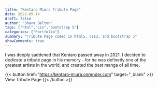 ```yaml
---
title: "Kentaro Miura Tribute Page"
date: 2022-05-14
draft: false
author: "Shara Belton"
tags: ["html","css","bootstrap 5"]
categories: ["Portfolio"]
summary: "Tribute Page coded in html5, css3, and bootstrap 5"
showComments: true
---
```


I was deeply saddened that Kentaro passed away in 2021. I decided to dedicate a tribute page in his memory - for he was definetly one of the greatest artists in the world, and created the best manga of all time.

{{< button href="https://kentaro-miura.onrender.com" target="_blank" >}}
View Tribute Page
{{< /button >}}
